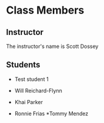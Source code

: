 # Class Members

## Instructor

The instructor's name is Scott Dossey

## Students

- Test student 1

* Will Reichard-Flynn
* Khai Parker 

* Ronnie Frias
\*Tommy Mendez
